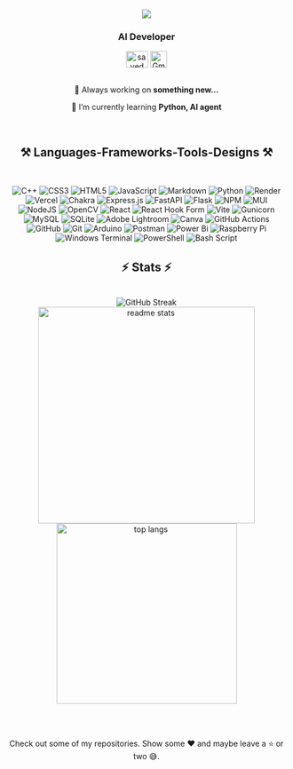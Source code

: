 

<h1 align="center">
    <img src="https://readme-typing-svg.herokuapp.com/?font=Righteous&size=35&center=true&vCenter=true&width=500&height=70&duration=4000&lines=Hi+There!+👋;+I'm+ Salim+:);" />
</h1>

<h3 align="center"> AI Developer </h3>

<div align="center">
<a href="https://linkedin.com/in/sydsalim" target="_blank"><img align="center" src="https://upload.wikimedia.org/wikipedia/commons/8/81/LinkedIn_icon.svg" alt="sayedmohammedsalimkp" height="30" width="40" /></a>
<!-- <a href="https://leetcode.com/u/josephfrancis23/" target="_blank"><img align="center" src="https://upload.wikimedia.org/wikipedia/commons/a/ab/LeetCode_logo_white_no_text.svg" alt="josephfrancis23" height="30" width="40" /></a> -->
<a href="mailto:salimsayed011@gmail.com" target="_blank"><img align="center" src="https://upload.wikimedia.org/wikipedia/commons/7/7e/Gmail_icon_%282020%29.svg" alt="Gmail-salimsayed011@gmail.com" height="30" width="30" /></a>





  </div> 
  
<br/>

<!---
ADDING GIF
<img align="right" width="250" src=https://camo.githubusercontent.com/4d9f5ecceb711eec6e2018f38a5677dc657c9738d4a65ba3b928c41c0a45b439/68747470733a2f2f6d69726f2e6d656469756d2e636f6d2f6d61782f313336302f302a37513379765349765f7430696f4a2d5a2e676966 />
 
another GIF -
https://media.giphy.com/media/3orif0rjs49gsPWg1y/giphy.gif

--->
 
<div align="center">
 
 🔭 Always working on **something new...**
 
 🌱 I’m currently learning **Python, AI agent**

 </div>


<br>

 <h2 align="center">⚒️ Languages-Frameworks-Tools-Designs ⚒️</h2>
<br/>
<div align="center">


![C++](https://img.shields.io/badge/c++-%2300599C.svg?style=for-the-badge&logo=c%2B%2B&logoColor=white) ![CSS3](https://img.shields.io/badge/css3-%231572B6.svg?style=for-the-badge&logo=css3&logoColor=white) ![HTML5](https://img.shields.io/badge/html5-%23E34F26.svg?style=for-the-badge&logo=html5&logoColor=white) ![JavaScript](https://img.shields.io/badge/javascript-%23323330.svg?style=for-the-badge&logo=javascript&logoColor=%23F7DF1E) ![Markdown](https://img.shields.io/badge/markdown-%23000000.svg?style=for-the-badge&logo=markdown&logoColor=white) ![Python](https://img.shields.io/badge/python-3670A0?style=for-the-badge&logo=python&logoColor=ffdd54) ![Render](https://img.shields.io/badge/Render-%46E3B7.svg?style=for-the-badge&logo=render&logoColor=white) ![Vercel](https://img.shields.io/badge/vercel-%23000000.svg?style=for-the-badge&logo=vercel&logoColor=white) ![Chakra](https://img.shields.io/badge/chakra-%234ED1C5.svg?style=for-the-badge&logo=chakraui&logoColor=white) ![Express.js](https://img.shields.io/badge/express.js-%23404d59.svg?style=for-the-badge&logo=express&logoColor=%2361DAFB) ![FastAPI](https://img.shields.io/badge/FastAPI-005571?style=for-the-badge&logo=fastapi) ![Flask](https://img.shields.io/badge/flask-%23000.svg?style=for-the-badge&logo=flask&logoColor=white) ![NPM](https://img.shields.io/badge/NPM-%23CB3837.svg?style=for-the-badge&logo=npm&logoColor=white) ![MUI](https://img.shields.io/badge/MUI-%230081CB.svg?style=for-the-badge&logo=mui&logoColor=white) ![NodeJS](https://img.shields.io/badge/node.js-6DA55F?style=for-the-badge&logo=node.js&logoColor=white) ![OpenCV](https://img.shields.io/badge/opencv-%23white.svg?style=for-the-badge&logo=opencv&logoColor=white) ![React](https://img.shields.io/badge/react-%2320232a.svg?style=for-the-badge&logo=react&logoColor=%2361DAFB) ![React Hook Form](https://img.shields.io/badge/React%20Hook%20Form-%23EC5990.svg?style=for-the-badge&logo=reacthookform&logoColor=white) ![Vite](https://img.shields.io/badge/vite-%23646CFF.svg?style=for-the-badge&logo=vite&logoColor=white) ![Gunicorn](https://img.shields.io/badge/gunicorn-%298729.svg?style=for-the-badge&logo=gunicorn&logoColor=white) ![MySQL](https://img.shields.io/badge/mysql-4479A1.svg?style=for-the-badge&logo=mysql&logoColor=white) ![SQLite](https://img.shields.io/badge/sqlite-%2307405e.svg?style=for-the-badge&logo=sqlite&logoColor=white) ![Adobe Lightroom](https://img.shields.io/badge/Adobe%20Lightroom-31A8FF.svg?style=for-the-badge&logo=Adobe%20Lightroom&logoColor=white) ![Canva](https://img.shields.io/badge/Canva-%2300C4CC.svg?style=for-the-badge&logo=Canva&logoColor=white) ![GitHub Actions](https://img.shields.io/badge/github%20actions-%232671E5.svg?style=for-the-badge&logo=githubactions&logoColor=white) ![GitHub](https://img.shields.io/badge/github-%23121011.svg?style=for-the-badge&logo=github&logoColor=white) ![Git](https://img.shields.io/badge/git-%23F05033.svg?style=for-the-badge&logo=git&logoColor=white) ![Arduino](https://img.shields.io/badge/-Arduino-00979D?style=for-the-badge&logo=Arduino&logoColor=white) ![Postman](https://img.shields.io/badge/Postman-FF6C37?style=for-the-badge&logo=postman&logoColor=white) ![Power Bi](https://img.shields.io/badge/power_bi-F2C811?style=for-the-badge&logo=powerbi&logoColor=black) ![Raspberry Pi](https://img.shields.io/badge/-Raspberry_Pi-C51A4A?style=for-the-badge&logo=Raspberry-Pi) ![Windows Terminal](https://img.shields.io/badge/Windows%20Terminal-%234D4D4D.svg?style=for-the-badge&logo=windows-terminal&logoColor=white) ![PowerShell](https://img.shields.io/badge/PowerShell-%235391FE.svg?style=for-the-badge&logo=powershell&logoColor=white) ![Bash Script](https://img.shields.io/badge/bash_script-%23121011.svg?style=for-the-badge&logo=gnu-bash&logoColor=white)



  
  
  
  <!---
  ANOTHER WAY FOR TECH STATS
    <img src="https://skillicons.dev/icons?i=mysql,html,github" /><img src=https://img.icons8.com/?size=50&id=Ny0t2MYrJ70p /><img src=https://img.icons8.com/?size=50&id=iWw83PVcBpLw&format=png&color=000000 />
    <img src="https://skillicons.dev/icons?i=python,githubactions,cpp,vscode,c,git,java" /><br>
    

     add logos fro canva and other new      square canva logo - <img src=https://img.icons8.com/?size=60&id=EZQdGLNeo7JI&format=png&color=000000 /> 
  
</div>

<br/>

<div align="center">
  <h2>🐍Snake eating My Contributions 🐍</h2>
  <br>
  <img alt="snake eating my contributions" src="https://raw.githubusercontent.com/josephfrancis60/josephfrancis60/output/github-contribution-grid-snake-dark-1.svg" />
  
  <br/>
</div>
--->


<h2 align="center">⚡ Stats ⚡</h2>
<br>
<div align=center>
    <img src="https://streak-stats.demolab.com?user=sayedmohammedsalimkp&theme=yellowdark&border_radius=10" alt="GitHub Streak" /></a>
    <br />
    <img width=390 src="https://github-readme-stats.vercel.app/api?username=sayedmohammedsalimkp&hide_border=false&include_all_commits=true&count_private=true&show_icons=true&theme=vision-friendly-dark&rank_icon=github&border_radius=10" alt="readme stats" />
    <img width=325 align="top" src="https://github-readme-stats.vercel.app/api/top-langs/?username=sayedmohammedsalimkp&hide_border=false&include_all_commits=true&count_private=true&langs_count=8&layout=compact&theme=vision-friendly-dark&border_radius=10&exclude_repo=github-readme-stats" alt="top langs" />  
    
</div>

<br/><br/>

<div align="center">
  Check out some of my repositories. Show some ❤️ and maybe leave a ⭐ or two 😅.
</div> 



<!---
josephfrancis60/josephfrancis60 is a ✨ special ✨ repository because its `README.md` (this file) appears on your GitHub profile.
You can click the Preview link to take a look at your changes.
--->

<!--
# 📊 GitHub Stats:
![](https://github-readme-stats.vercel.app/api?username=josephfrancis60&hide_border=true&include_all_commits=true)<br/>                          2
![](https://github-readme-streak-stats.herokuapp.com/?user=josephfrancis60&hide_border=true)<br/>                                                                   1
![](https://github-readme-stats.vercel.app/api/top-langs/?username=josephfrancis60&hide_border=true&include_all_commits=true&count_private=true)     3
-->
